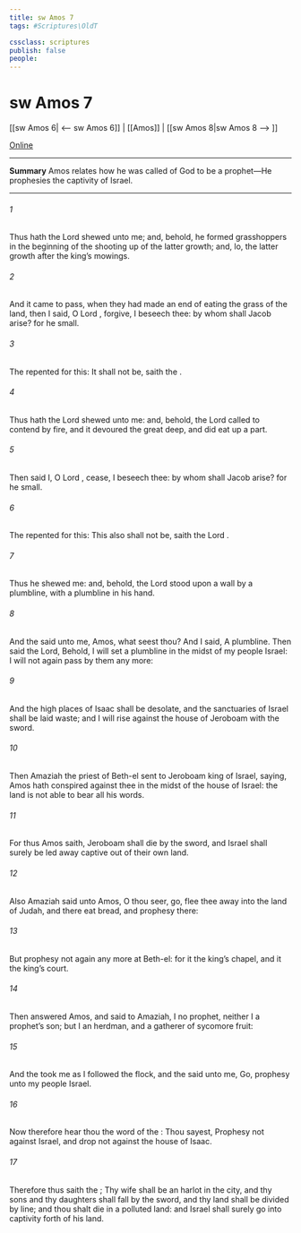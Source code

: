```yaml
---
title: sw Amos 7
tags: #Scriptures\OldT

cssclass: scriptures
publish: false
people:
---
```


# sw Amos 7
[[sw Amos 6| <-- sw Amos 6]] | [[Amos]] | [[sw Amos 8|sw Amos 8 --> ]]

[Online](https://churchofjesuschrist.org/study/scriptures/ot/amos/7?lang=eng)

---
__Summary__
Amos relates how he was called of God to be a prophet—He prophesies the captivity of Israel.

---
###### 1 
Thus hath the Lord  shewed unto me; and, behold, he formed grasshoppers in the beginning of the shooting up of the latter growth; and, lo,  the latter growth after the king’s mowings.

###### 2 
And it came to pass,  when they had made an end of eating the grass of the land, then I said, O Lord , forgive, I beseech thee: by whom shall Jacob arise? for he  small.

###### 3 
The  repented for this: It shall not be, saith the .

###### 4 
Thus hath the Lord  shewed unto me: and, behold, the Lord  called to contend by fire, and it devoured the great deep, and did eat up a part.

###### 5 
Then said I, O Lord , cease, I beseech thee: by whom shall Jacob arise? for he  small.

###### 6 
The  repented for this: This also shall not be, saith the Lord .

###### 7 
Thus he shewed me: and, behold, the Lord stood upon a wall  by a plumbline, with a plumbline in his hand.

###### 8 
And the  said unto me, Amos, what seest thou? And I said, A plumbline. Then said the Lord, Behold, I will set a plumbline in the midst of my people Israel: I will not again pass by them any more:

###### 9 
And the high places of Isaac shall be desolate, and the sanctuaries of Israel shall be laid waste; and I will rise against the house of Jeroboam with the sword.

###### 10 
Then Amaziah the priest of Beth-el sent to Jeroboam king of Israel, saying, Amos hath conspired against thee in the midst of the house of Israel: the land is not able to bear all his words.

###### 11 
For thus Amos saith, Jeroboam shall die by the sword, and Israel shall surely be led away captive out of their own land.

###### 12 
Also Amaziah said unto Amos, O thou seer, go, flee thee away into the land of Judah, and there eat bread, and prophesy there:

###### 13 
But prophesy not again any more at Beth-el: for it  the king’s chapel, and it  the king’s court.

###### 14 
Then answered Amos, and said to Amaziah, I  no prophet, neither  I a prophet’s son; but I  an herdman, and a gatherer of sycomore fruit:

###### 15 
And the  took me as I followed the flock, and the  said unto me, Go, prophesy unto my people Israel.

###### 16 
Now therefore hear thou the word of the : Thou sayest, Prophesy not against Israel, and drop not  against the house of Isaac.

###### 17 
Therefore thus saith the ; Thy wife shall be an harlot in the city, and thy sons and thy daughters shall fall by the sword, and thy land shall be divided by line; and thou shalt die in a polluted land: and Israel shall surely go into captivity forth of his land.

